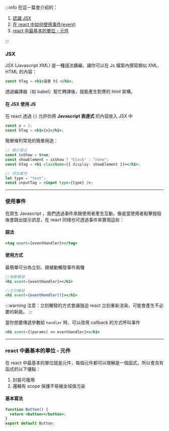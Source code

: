:::info
在這一篇會介紹的：

1. <a href="#jsx">認識 JSX</a>
2. <a href="#使用事件">在 react 中如何使用事件(event)</a>
3. <a href="#react-中最基本的單位---元件">react 中最基本的單位 - 元件</a>

:::

### JSX

JSX (Javascript XML) 是一種語法擴編，讓你可以在 Js 檔案內撰寫類似 XML, HTML 的內容：

```jsx
const hTag = <h1>這是 h1 </h1>;
```

透過編譯器（如 babel）幫忙轉譯後，就能產生對應的 html 架構。

#### 在 JSX 使用 JS

在 react 透過 `{}` 允許你將 **Javascript 表達式** 的內容放入 JSX 中

```jsx
const x = 2;
const hTag = <h1>{x}</h1>;
```

簡單條列常見的簡單用途：

```jsx
// 顯示樣式
const isShow = true;
const showElement = isShow ? "block" : "none";
const hTag = <h1 className={{ display: showElement }}></h1>;

// 添加屬性
let type = "text";
const inputTag = <input type={type} />;
```

---

### 使用事件

在原生 Javascript ，我們透過事件來跟使用者產生互動，像是當使用者點擊按鈕後會跳出提示訊息，在 react 同樣也可透過事件來實現這些：

#### 語法

```jsx
<tag event={eventHandler}></tag>
```

#### 使用方式

最簡單可分為立刻、跟被動觸發事件兩種

```jsx
//被動觸發
<h1 event={eventHandler}></h1>

//立刻觸發
<h1 event={eventHandler()}></h1>
```

:::warning
注意：立刻觸發的方式會讓強迫 react 立刻重新渲染，可能會產生不必要的耗能。
:::

當你想要傳遞參數給 `handler` 時，可以改用 callback 的方式呼叫事件

```jsx
<h1 event={(params) => eventHandler}></h1>
```

---

### react 中最基本的單位 - 元件

在 react 中最基本的單位就是元件，每個元件都可以理解是一個函式，所以會具有函式的以下優點：

1. 封裝可複用
2. 邏輯有 scope 保護不易被全域值污染

#### 基本寫法

```jsx
function Button() {
  return <button></button>;
}
export default Button;
```
